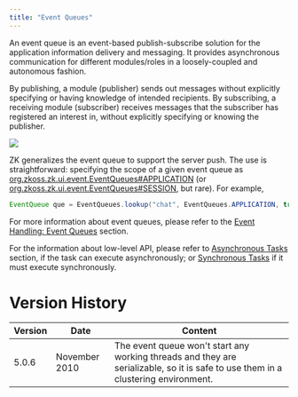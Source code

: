 ```yaml
---
title: "Event Queues"
---
```


An event queue is an event-based publish-subscribe solution for the
application information delivery and messaging. It provides asynchronous
communication for different modules/roles in a loosely-coupled and
autonomous fashion.

By publishing, a module (publisher) sends out messages without
explicitly specifying or having knowledge of intended recipients. By
subscribing, a receiving module (subscriber) receives messages that the
subscriber has registered an interest in, without explicitly specifying
or knowing the publisher.

![]({{site.baseurl}}/zk_dev_ref/images/eventqueue-concept.jpg)

ZK generalizes the event queue to support the server push. The use is
straightforward: specifying the scope of a given event queue as
[org.zkoss.zk.ui.event.EventQueues#APPLICATION](https://www.zkoss.org/javadoc/latest/zk/org/zkoss/zk/ui/event/EventQueues.html#APPLICATION)
(or
[org.zkoss.zk.ui.event.EventQueues#SESSION](https://www.zkoss.org/javadoc/latest/zk/org/zkoss/zk/ui/event/EventQueues.html#SESSION),
but rare). For example,

```java
EventQueue que = EventQueues.lookup("chat", EventQueues.APPLICATION, true);
```

For more information about event queues, please refer to the [Event Handling: Event Queues]({{site.baseurl}}/zk_dev_ref/event_handling/event_queues)
section.

For the information about low-level API, please refer to [Asynchronous Tasks]({{site.baseurl}}/zk_dev_ref/server_push/asynchronous_tasks)
section, if the task can execute asynchronously; or [Synchronous Tasks]({{site.baseurl}}/zk_dev_ref/server_push/synchronous_tasks)
if it must execute synchronously.

# Version History

| Version | Date          | Content                                                                                                                           |
|---------|---------------|-----------------------------------------------------------------------------------------------------------------------------------|
| 5.0.6   | November 2010 | The event queue won't start any working threads and they are serializable, so it is safe to use them in a clustering environment. |
